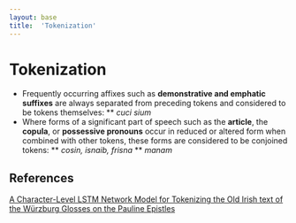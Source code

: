 ```yaml
---
layout: base
title:  'Tokenization'
---
```



# Tokenization

* Frequently occurring affixes such as **demonstrative and emphatic suffixes** are always separated from preceding tokens and considered to be tokens themselves:
** _cuci sium_
* Where forms of a significant part of speech such as the **article**, the **copula**, or **possessive pronouns** occur in reduced or altered form when combined with other tokens, these forms are considered to be conjoined tokens:
** _cosin, isnaib, frisna_
** _manam_


## References
[A Character-Level LSTM Network Model for Tokenizing the Old Irish text of the Würzburg Glosses on the Pauline Epistles](https://pdfs.semanticscholar.org/ca39/e7b169034e048e4a03eb73588dd02cc1fb61.pdf?_ga=2.226142810.1785128679.1589418175-1340948691.1589214695)

